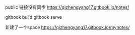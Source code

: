 public 链接没有同步
https://qizhengyang17.gitbook.io/notes/

gitbook build
gitbook serve


新建了一个space
https://qizhengyang17.gitbook.io/mynotes/



